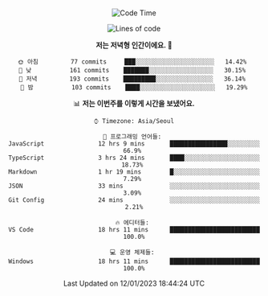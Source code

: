 <div align="center">

<br />

 <!--START_SECTION:waka-->
![Code Time](http://img.shields.io/badge/Code%20Time-253%20hrs%205%20mins-blue)

![Lines of code](https://img.shields.io/badge/%EC%A0%80%EB%8A%94%20%EC%97%AC%ED%83%9C%EA%B9%8C%EC%A7%80%20-472%20Thousand%20%EC%A4%84%EC%9D%98%20%EC%BD%94%EB%93%9C%EB%A5%BC%20%EC%9E%91%EC%84%B1%ED%96%88%EC%96%B4%EC%9A%94.-blue)

**저는 저녁형 인간이에요. 🦉** 

```text
🌞 아침         77 commits     ███░░░░░░░░░░░░░░░░░░░░░░   14.42% 
🌆 낮　         161 commits    ███████░░░░░░░░░░░░░░░░░░   30.15% 
🌃 저녁         193 commits    █████████░░░░░░░░░░░░░░░░   36.14% 
🌙 밤　         103 commits    ████░░░░░░░░░░░░░░░░░░░░░   19.29%

```


📊 **저는 이번주를 이렇게 시간을 보냈어요.** 

```text
⌚︎ Timezone: Asia/Seoul

💬 프로그래밍 언어들: 
JavaScript               12 hrs 9 mins       ████████████████░░░░░░░░░   66.9% 
TypeScript               3 hrs 24 mins       ████░░░░░░░░░░░░░░░░░░░░░   18.73% 
Markdown                 1 hr 19 mins        █░░░░░░░░░░░░░░░░░░░░░░░░   7.29% 
JSON                     33 mins             ░░░░░░░░░░░░░░░░░░░░░░░░░   3.09% 
Git Config               24 mins             ░░░░░░░░░░░░░░░░░░░░░░░░░   2.21%

🔥 에디터들: 
VS Code                  18 hrs 11 mins      █████████████████████████   100.0%

💻 운영 체제들: 
Windows                  18 hrs 11 mins      █████████████████████████   100.0%

```


 Last Updated on 12/01/2023 18:44:24 UTC
<!--END_SECTION:waka-->

</div>
